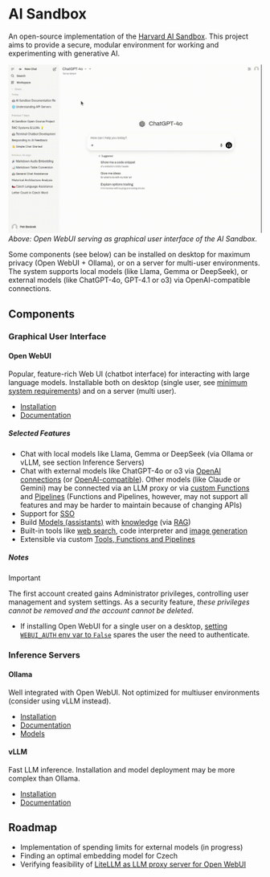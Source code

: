 # AI Sandbox
An open-source implementation of the [Harvard AI Sandbox](https://huit.harvard.edu/ai-sandbox). This project aims to provide a secure, modular environment for working and experimenting with generative AI.

![Opening Screenshot](assets/open_webui.gif)
_Above: Open WebUI serving as graphical user interface of the AI Sandbox._

Some components (see below) can be installed on desktop for maximum privacy (Open WebUI + Ollama), or on a server for multi-user environments. The system supports local models (like Llama, Gemma or DeepSeek), or external models (like ChatGPT-4o, GPT-4.1 or o3) via OpenAI-compatible connections.

## Components
### Graphical User Interface
#### Open WebUI
Popular, feature-rich Web UI (chatbot interface) for interacting with large language models. Installable both on desktop (single user, see [minimum system requirements](https://github.com/open-webui/open-webui/discussions/736)) and on a server (multi user).
* [Installation](https://docs.openwebui.com/getting-started/quick-start/)
* [Documentation](https://docs.openwebui.com/)

##### Selected Features
* Chat with local models like Llama, Gemma or DeepSeek (via Ollama or vLLM, see section Inference Servers)
* Chat with external models like ChatGPT-4o or o3 via [OpenAI connections](https://docs.openwebui.com/getting-started/quick-start/starting-with-openai) (or [OpenAI-compatible](https://docs.openwebui.com/getting-started/quick-start/starting-with-openai-compatible)). Other models (like Claude or Gemini) may be connected via an LLM proxy or via [custom Functions](https://openwebui.com/functions) and [Pipelines](https://github.com/open-webui/pipelines) (Functions and Pipelines, however, may not support all features and may be harder to maintain because of changing APIs)
* Support for [SSO](https://docs.openwebui.com/features/sso/)
* Build [Models (assistants)](https://docs.openwebui.com/features/workspace/models) with [knowledge](https://docs.openwebui.com/features/workspace/knowledge) (via [RAG](https://en.wikipedia.org/wiki/Retrieval-augmented_generation))
* Built-in tools like [web search](https://docs.openwebui.com/category/-web-search), code interpreter and [image generation](https://docs.openwebui.com/tutorials/images)
* Extensible via custom [Tools, Functions and Pipelines](https://docs.openwebui.com/features/plugin/)

##### Notes
> [!IMPORTANT]
> The first account created gains Administrator privileges, controlling user management and system settings. As a security feature, *these privileges cannot be removed and the account cannot be deleted*.

* If installing Open WebUI for a single user on a desktop, [setting `WEBUI_AUTH` env var to `False`](https://docs.openwebui.com/getting-started/env-configuration/#webui_auth) spares the user the need to authenticate.

### Inference Servers
#### Ollama
Well integrated with Open WebUI. Not optimized for multiuser environments (consider using vLLM instead).
* [Installation](https://github.com/ollama/ollama/blob/main/README.md)
* [Documentation](https://github.com/ollama/ollama/tree/main/docs#documentation)
* [Models](https://ollama.com/search)

#### vLLM
Fast LLM inference. Installation and model deployment may be more complex than Ollama.
* [Installation](https://docs.vllm.ai/en/stable/getting_started/installation/index.html)
* [Documentation](https://docs.vllm.ai/en/stable/)

## Roadmap
* Implementation of spending limits for external models (in progress)
* Finding an optimal embedding model for Czech
* Verifying feasibility of [LiteLLM as LLM proxy server for Open WebUI](https://docs.litellm.ai/docs/tutorials/openweb_ui)
